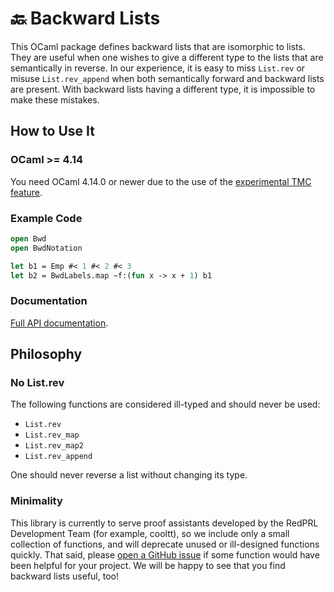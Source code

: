 # 🔙 Backward Lists

This OCaml package defines backward lists that are isomorphic to lists. They are useful when one wishes to give a different type to the lists that are semantically in reverse. In our experience, it is easy to miss `List.rev` or misuse `List.rev_append` when both semantically forward and backward lists are present. With backward lists having a different type, it is impossible to make these mistakes.

## How to Use It

### OCaml >= 4.14

You need OCaml 4.14.0 or newer due to the use of the [experimental TMC feature](https://www.ocaml.org/manual/tail_mod_cons.html).

### Example Code

```ocaml
open Bwd
open BwdNotation

let b1 = Emp #< 1 #< 2 #< 3
let b2 = BwdLabels.map ~f:(fun x -> x + 1) b1
```

### Documentation

[Full API documentation](https://redprl.org/ocaml-bwd/bwd/).

## Philosophy

### No List.rev

The following functions are considered ill-typed and should never be used:

- `List.rev`
- `List.rev_map`
- `List.rev_map2`
- `List.rev_append`

One should never reverse a list without changing its type.

### Minimality

This library is currently to serve proof assistants developed by the RedPRL Development Team (for example, cooltt), so we include only a small collection of functions, and will deprecate unused or ill-designed functions quickly. That said, please [open a GitHub issue](https://github.com/RedPRL/ocaml-bwd/issues/new/choose) if some function would have been helpful for your project. We will be happy to see that you find backward lists useful, too!

